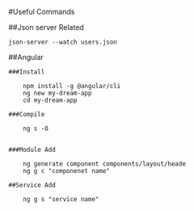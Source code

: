 #Useful Commands

##Json server Related


	json-server --watch users.json



##Angular

	###Install

		npm install -g @angular/cli
		ng new my-dream-app
		cd my-dream-app

	###Compile

		ng s -O


	###Module Add 

		ng generate component components/layout/heade
		ng g c "componenet name"

	##Service Add

		ng g s "service name"
